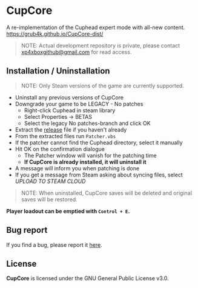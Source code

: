 # CupCore
A re-implementation of the Cuphead expert mode with all-new content. https://grub4k.github.io/CupCore-dist/

>NOTE: Actual development repository is private, please contact xp4xboxgithub@gmail.com for read access.

## Installation / Uninstallation

> NOTE: Only Steam versions of the game are currently supported.

- Uninstall any previous versions of CupCore
- Downgrade your game to be LEGACY - No patches
  - Right-click Cuphead in steam library
  - Select Properties -> BETAS
  - Select the legacy No patches-branch and click OK
- Extract the [release](https://github.com/Grub4K/CupCore-dist/releases) file if you haven't already
- From the extracted files run `Patcher.vbs`
- If the patcher cannot find the Cuphead directory, select it manually
- Hit OK on the confirmation dialogue
  - The Patcher window will vanish for the patching time
  - **If CupCore is already installed, it will uninstall it**
- A message will inform you when patching is done
- If you get a message from Steam asking about syncing files, select *UPLOAD TO STEAM CLOUD*

> NOTE: When uninstalled, CupCore saves will be deleted and original saves will be restored.

**Player loadout can be emptied with `Control + E`.**

## Bug report
If you find a bug, please report it [here](https://github.com/Grub4K/CupCore-dist/issues).

## License
**CupCore** is licensed under the GNU General Public License v3.0.
